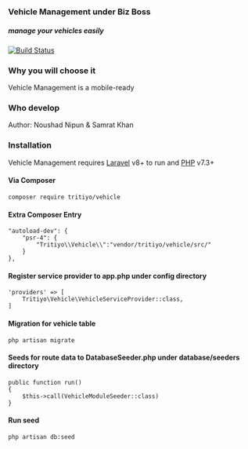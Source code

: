 ### Vehicle Management under Biz Boss
##### manage your vehicles easily

[![Build Status](https://travis-ci.org/joemccann/dillinger.svg?branch=master)](https://travis-ci.org/joemccann/dillinger)

### Why you will choose it
Vehicle Management is a mobile-ready
### Who develop
Author: Noushad Nipun & Samrat Khan
### Installation
Vehicle Management requires [Laravel](https://laravel.com) v8+ to run and [PHP](https://php.net) v7.3+

#### Via Composer
```
composer require tritiyo/vehicle
```

#### Extra Composer Entry

```
"autoload-dev": {
    "psr-4": {
        "Tritiyo\\Vehicle\\":"vendor/tritiyo/vehicle/src/"
    }
},
```

#### Register service provider to app.php under config directory

```
'providers' => [
    Tritiyo\Vehicle\VehicleServiceProvider::class,
]
```

#### Migration for vehicle table

```
php artisan migrate
```


#### Seeds for route data to DatabaseSeeder.php under database/seeders directory

```
public function run()
{
    $this->call(VehicleModuleSeeder::class)
}

```

#### Run seed
```
php artisan db:seed
```


